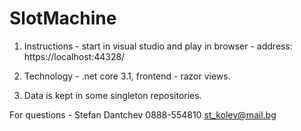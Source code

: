 # SlotMachine

1. Instructions - start in visual studio and play in browser - address: https://localhost:44328/

2. Technology - .net core 3.1, frontend - razor views.

3. Data is kept in some singleton repositories.

For questions - Stefan Dantchev
0888-554810
st_kolev@mail.bg